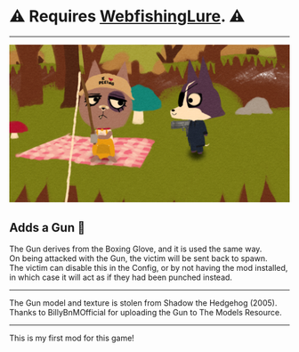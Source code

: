 # ⚠️ Requires [WebfishingLure](https://github.com/Sulayre/WebfishingLure). ⚠️

---

![](README/image.png)

## Adds a Gun 🔫

The Gun derives from the Boxing Glove, and it is used the same way.\
On being attacked with the Gun, the victim will be sent back to spawn.\
The victim can disable this in the Config, or by not having the mod installed,\
in which case it will act as if they had been punched instead.

---

The Gun model and texture is stolen from Shadow the Hedgehog (2005).\
Thanks to BillyBnMOfficial for uploading the Gun to The Models Resource.

---

This is my first mod for this game!
